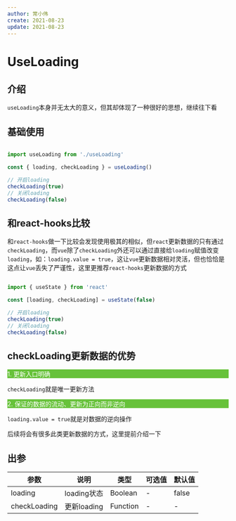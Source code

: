 ```yaml
---
author: 常小伟
create: 2021-08-23
update: 2021-08-23
---
```


# UseLoading

## 介绍

```useLoading```本身并无太大的意义，但其却体现了一种很好的思想，继续往下看

## 基础使用


```js

import useLoading from './useLoading'

const { loading, checkLoading } = useLoading()

// 开启loading
checkLoading(true)
// 关闭loading
checkLoading(false)
```

## 和react-hooks比较

和```react-hooks```做一下比较会发现使用极其的相似，但```react```更新数据的只有通过```checkLoading```，而```vue```除了```checkLoading```外还可以通过直接给```loading```赋值改变```loading```，如：```loading.value = true```，这让```vue```更新数据相对灵活，但也恰恰是这点让```vue```丢失了严谨性，这里更推荐```react-hooks```更新数据的方式

```js

import { useState } from 'react'

const [loading, checkLoading] = useState(false)

// 开启loading
checkLoading(true)
// 关闭loading
checkLoading(false)
```

## checkLoading更新数据的优势


<p style="background: #67C23A; color: #fff;">1. 更新入口明确</p>

```checkLoading```就是唯一更新方法

<p style="background: #67C23A; color: #fff;">2. 保证的数据的流动、更新为正向而非逆向</p>

```loading.value = true```就是对数据的逆向操作

后续将会有很多此类更新数据的方式，这里提前介绍一下

## 出参

| 参数        | 说明         | 类型        | 可选值        | 默认值  |
|-------------|--------------|-------------|--------------|---------|
| loading | loading状态 | Boolean | - | false |
| checkLoading      | 更新loading | Function | - | - |

